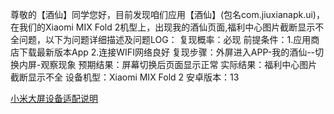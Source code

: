 尊敬的【酒仙】同学您好，目前发现咱们应用【酒仙】(包名com.jiuxianapk.ui)，在我们的Xiaomi MIX Fold 2机型上，出现我的酒仙页面,福利中心图片截断显示不全问题，以下为问题详细描述及问题LOG：
复现概率：必现
前提条件：1.应用商店下载最新版本App 2.连接WIFI网络良好
复现步骤：外屏进入APP-我的酒仙--切换内屏-观察现象
预期结果：屏幕切换后页面显示正常
实际结果：福利中心图片截断显示不全
设备机型：Xiaomi MIX Fold 2
安卓版本：13

[小米大屏设备适配说明](https://dev.mi.com/console/doc/detail?pId=2768)

